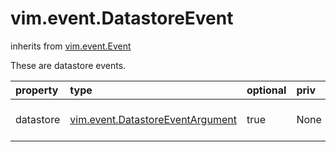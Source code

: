 vim.event.DatastoreEvent
========================
inherits from [vim.event.Event](docs/vim.event.Event.md)


These are datastore events.

| property | type | optional | priv | desc |
|:---------|:-----|:---------|:-----|:-----|
| datastore | [vim.event.DatastoreEventArgument](vim.event.DatastoreEventArgument.md "vim.event.DatastoreEventArgument") | true | None | The associated datastore. |


